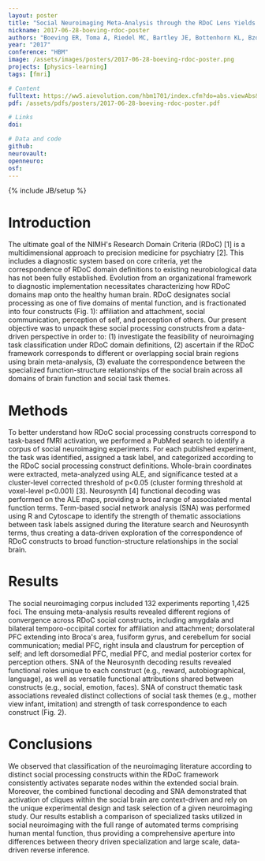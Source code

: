 ```yaml
---
layout: poster
title: "Social Neuroimaging Meta-Analysis through the RDoC Lens Yields Distinct Context-Driven Cliques"
nickname: 2017-06-28-boeving-rdoc-poster
authors: "Boeving ER, Toma A, Riedel MC, Bartley JE, Bottenhorn KL, Bzdok D, Eickhoff SB, Sutherland MT, Glahn D, Laird AR"
year: "2017"
conference: "HBM"
image: /assets/images/posters/2017-06-28-boeving-rdoc-poster.png
projects: [physics-learning]
tags: [fmri]

# Content
fulltext: https://ww5.aievolution.com/hbm1701/index.cfm?do=abs.viewAbs&abs=3733
pdf: /assets/pdfs/posters/2017-06-28-boeving-rdoc-poster.pdf

# Links
doi:

# Data and code
github: 
neurovault:
openneuro:
osf:
---
```

{% include JB/setup %}

# Introduction

The ultimate goal of the NIMH's Research Domain Criteria (RDoC) [1] is a multidimensional approach to precision medicine for psychiatry [2]. This includes a diagnostic system based on core criteria, yet the correspondence of RDoC domain definitions to existing neurobiological data has not been fully established. Evolution from an organizational framework to diagnostic implementation necessitates characterizing how RDoC domains map onto the healthy human brain. RDoC designates social processing as one of five domains of mental function, and is fractionated into four constructs (Fig. 1): affiliation and attachment, social communication, perception of self, and perception of others. Our present objective was to unpack these social processing constructs from a data-driven perspective in order to: (1) investigate the feasibility of neuroimaging task classification under RDoC domain definitions, (2) ascertain if the RDoC framework corresponds to different or overlapping social brain regions using brain meta-analysis, (3) evaluate the correspondence between the specialized function-structure relationships of the social brain across all domains of brain function and social task themes.

# Methods

To better understand how RDoC social processing constructs correspond to task-based fMRI activation, we performed a PubMed search to identify a corpus of social neuroimaging experiments. For each published experiment, the task was identified, assigned a task label, and categorized according to the RDoC social processing construct definitions. Whole-brain coordinates were extracted, meta-analyzed using ALE, and significance tested at a cluster-level corrected threshold of p<0.05 (cluster forming threshold at voxel-level p<0.001) [3]. Neurosynth [4] functional decoding was performed on the ALE maps, providing a broad range of associated mental function terms. Term-based social network analysis (SNA) was performed using R and Cytoscape to identify the strength of thematic associations between task labels assigned during the literature search and Neurosynth terms, thus creating a data-driven exploration of the correspondence of RDoC constructs to broad function-structure relationships in the social brain.

# Results

The social neuroimaging corpus included 132 experiments reporting 1,425 foci. The ensuing meta-analysis results revealed different regions of convergence across RDoC social constructs, including amygdala and bilateral temporo-occipital cortex for affiliation and attachment; dorsolateral PFC extending into Broca's area, fusiform gyrus, and cerebellum for social communication; medial PFC, right insula and claustrum for perception of self; and left dorsomedial PFC, medial PFC, and medial posterior cortex for perception others. SNA of the Neurosynth decoding results revealed functional roles unique to each construct (e.g., reward, autobiographical, language), as well as versatile functional attributions shared between constructs (e.g., social, emotion, faces). SNA of construct thematic task associations revealed distinct collections of social task themes (e.g., mother view infant, imitation) and strength of task correspondence to each construct (Fig. 2).

# Conclusions

We observed that classification of the neuroimaging literature according to distinct social processing constructs within the RDoC framework consistently activates separate nodes within the extended social brain. Moreover, the combined functional decoding and SNA demonstrated that activation of cliques within the social brain are context-driven and rely on the unique experimental design and task selection of a given neuroimaging study. Our results establish a comparison of specialized tasks utilized in social neuroimaging with the full range of automated terms comprising human mental function, thus providing a comprehensive aperture into differences between theory driven specialization and large scale, data-driven reverse inference.
